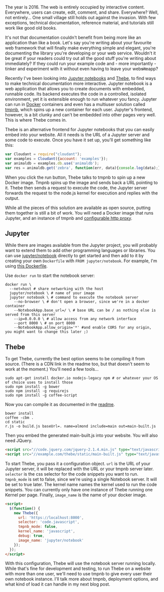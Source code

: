 The year is 2016. The web is entirely occupied by interactive content. Everywhere, users can create, edit, comment, and share. Everywhere? Well, not entirely... One small village still holds out against the invasion. With few exceptions, technical documentation, reference material, and tutorials still work like good old books.

It's not that documentation couldn't benefit from being more like an application than like a book. Let's say you're writing about your favourite web framework that will finally make everything simple and elegant, you're documenting the library you're developing or your web service. Wouldn't it be great if your readers could try out all the good stuff you're writing about immediately? If they could run your example code and - more importantly - tinker and experiment with it without even having to leave your web<strike>site</strike>app?

Recently I've been looking into [Jupyter notebooks](http://jupyter.org) and [Thebe](https://github.com/oreillymedia/thebe/tree/master/static), to find ways to make technical documentation more interactive. Jupyter notebook is a web application that allows you to create documents with embedded, runnable code. Its backend executes the code in a controlled, isolated environment, yet it is extensible enough to run whatever you fancy. Jupyter can run in [Docker](https://www.docker.com/) containers and even has a multiuser solution called [tmpnb](https://github.com/jupyter/tmpnb), which spins up a new container for each user. Jupyter's frontend, however, is a bit clunky and can't be embedded into other pages very well. This is where Thebe comes in.

Thebe is an alternative frontend for Jupyter notebooks that you can easily embed into your website. All it needs is the URL of a Jupyter server and some code to execute. Once you have it set up, you'll get something like this:

```javascript
var Cloudant = require("cloudant");
var examples = Cloudant({account: 'examples'});
var animaldb = examples.db.use('animaldb');
var res = animaldb.get('zebra', function(err, data){console.log(data);});
```

When you click the run button, Thebe talks to tmpnb to spin up a new Docker image. Tmpnb spins up the image and sends back a URL pointing to it. Thebe then sends a request to execute the code, the Jupyter server forwards the request to the node.js kernel for execution and replies with the output.

While all the pieces of this solution are available as open source, putting them together is still a bit of work. You will need a Docker image that runs Jupyter, and an instance of tmpnb and [configurable http proxy](https://github.com/jupyter/configurable-http-proxy).
   
## Jupyter

While there are images available from the Jupyter project, you will probably want to extend them to add other programming languages or libraries. You can use [jupyter/notebook](jupyter/notebook) directly to get started and then add to it by creating your own `Dockerfile` with `FROM jupyter/notebook`. For example, I'm using [this Dockerfile](https://github.com/KimStebel/thebe-demo/blob/master/notebook/Dockerfile).

Use `docker run` to start the notebook server:

```shell
docker run \
  --net=host # share networking with the host
  jupyter/notebook \ # name of your image
  jupyter notebook \ # command to execute the notebook server
    --no-browser \ # don't open a browser, since we're in a docker container
    --NotebookApp.base_url=/ \ # base URL can be / as nothing else is served from this server
    --ip=0.0.0.0 \ # allow access from any network interface
    --port 8000 \ # on port 8000
    --NotebookApp.allow_origin='*' #and enable CORS for any origin, you might want to change this later ;)
```

## Thebe

To get Thebe, currently the best option seems to be compiling it from source. (There is a CDN link in the readme too, but that doesn't seem to work at the moment.) You'll need a few tools...

```shell
sudo apt-get install docker.io nodejs-legacy npm # or whatever your OS of choice uses to install those
sudo npm install -g bower
sudo npm install -g requirejs
sudo npm install -g coffee-script
```

Now you can compile it as documented in the [readme](https://github.com/oreillymedia/thebe/blob/master/README.md).

```shell
bower install
coffee -cbm .
cd static
r.js -o build.js baseUrl=. name=almond include=main out=main-built.js
```

Then you embed the generated main-built.js into your website. You will also need JQuery.

```html
<script src="//code.jquery.com/jquery-2.1.4.min.js" type="text/javascript" charset=\"utf-8"></script>
<script src="//example.com/thebe/static/main-built.js" type="text/javascript" charset="utf-8"></script>
```

To start Thebe, you pass it a configuration object. `url` is the URL of your Jupyter server, it will be replaced with the URL or your tmpnb server later. `selector` is the css selector for the code snippets you want to run. `tmpnb_mode` is set to false, since we're using a single Notebook server. It will be set to true later. The kernel name names the kernel used to run the code snippets. You can currently only have one instance of Thebe running one Kernel per page. Finally, `image_name` is the name of your docker image.

```html
<script>
  $(function() {
    new Thebe({
      url: 'https://localhost:8000',
      selector: 'code.javascript',
      tmpnb_mode: false,
      kernel_name: 'javascript',
      debug: true,
      image_name: 'jupyter/notebook'
    });
  });
</script>
```

With this configuration, Thebe will use the notebook server running locally. While that's fine for development and testing, to run Thebe on a website with more than one user, we'll need to use tmpnb to give every user their own notebook instance. I'll talk more about tmpnb, deployment options, and what kind of load it can handle in my next blog post.

